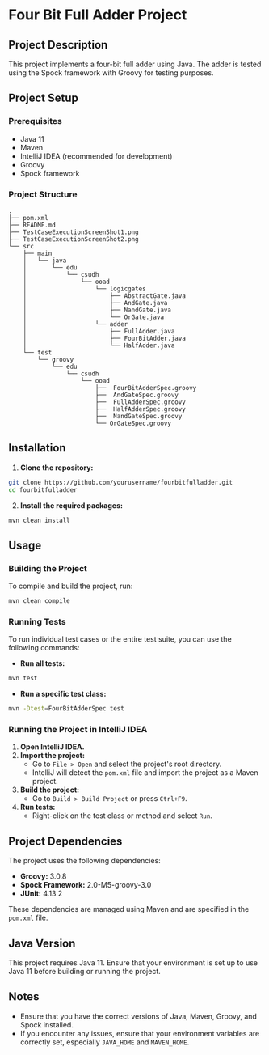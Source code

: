 # Four Bit Full Adder Project

## Project Description

This project implements a four-bit full adder using Java. The adder is tested using the Spock framework with Groovy for testing purposes.

## Project Setup

### Prerequisites

- Java 11
- Maven
- IntelliJ IDEA (recommended for development)
- Groovy
- Spock framework


### Project Structure

```plaintext
.
├── pom.xml
├── README.md
├── TestCaseExecutionScreenShot1.png
├── TestCaseExecutionScreenShot2.png
└── src
    ├── main
    │   └── java
    │       └── edu
    │           └── csudh
    │               └── ooad
    │                   └── logicgates
    │                       ├── AbstractGate.java
    │                       ├── AndGate.java
    │                       ├── NandGate.java
    │                       └── OrGate.java
    │                   └── adder
    │                       ├── FullAdder.java
    │                       ├── FourBitAdder.java
    │                       └── HalfAdder.java
    └── test
        └── groovy
            └── edu
                └── csudh
                    └── ooad
                        ├──  FourBitAdderSpec.groovy
                        ├──  AndGateSpec.groovy
                        ├──  FullAdderSpec.groovy
                        ├──  HalfAdderSpec.groovy
                        ├──  NandGateSpec.groovy
                        └── OrGateSpec.groovy
```

## Installation

1. **Clone the repository:**

```sh
git clone https://github.com/yourusername/fourbitfulladder.git
cd fourbitfulladder
```

2. **Install the required packages:**

```sh
mvn clean install
```

## Usage

### Building the Project

To compile and build the project, run:

```sh
mvn clean compile
```

### Running Tests

To run individual test cases or the entire test suite, you can use the following commands:

- **Run all tests:**

```sh
mvn test
```

- **Run a specific test class:**

```sh
mvn -Dtest=FourBitAdderSpec test
```

### Running the Project in IntelliJ IDEA

1. **Open IntelliJ IDEA.**
2. **Import the project:**
    - Go to `File > Open` and select the project's root directory.
    - IntelliJ will detect the `pom.xml` file and import the project as a Maven project.
3. **Build the project:**
    - Go to `Build > Build Project` or press `Ctrl+F9`.
4. **Run tests:**
    - Right-click on the test class or method and select `Run`.

## Project Dependencies

The project uses the following dependencies:

- **Groovy:** 3.0.8
- **Spock Framework:** 2.0-M5-groovy-3.0
- **JUnit:** 4.13.2

These dependencies are managed using Maven and are specified in the `pom.xml` file.

## Java Version

This project requires Java 11. Ensure that your environment is set up to use Java 11 before building or running the project.

## Notes

- Ensure that you have the correct versions of Java, Maven, Groovy, and Spock installed.
- If you encounter any issues, ensure that your environment variables are correctly set, especially `JAVA_HOME` and `MAVEN_HOME`.
